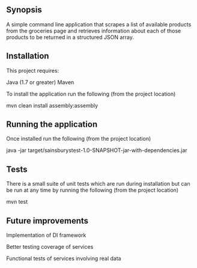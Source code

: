 ## Synopsis

A simple command line application that scrapes a list of available products from the groceries page and retrieves information about each of those products to be returned in a structured JSON array.

## Installation

This project requires:

Java (1.7 or greater)
Maven

To install the application run the following (from the project location)

mvn clean install assembly:assembly

## Running the application

Once installed run the following (from the project location)

java -jar target/sainsburystest-1.0-SNAPSHOT-jar-with-dependencies.jar

## Tests

There is a small suite of unit tests which are run during installation but can be run at any time by running the following (from the project location)

mvn test

## Future improvements

Implementation of DI framework

Better testing coverage of services

Functional tests of services involving real data

